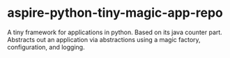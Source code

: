 # aspire-python-tiny-magic-app-repo
A tiny framework for applications in python. Based on its java counter part. Abstracts out an application via abstractions using a magic factory, configuration, and logging.
